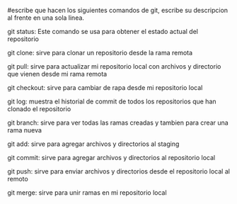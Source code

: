 #escribe que hacen los siguientes comandos de git, escribe su descripcion al frente en una sola linea.

git status: Este comando se usa para obtener el estado actual del repositorio

git clone: sirve para clonar un repositorio desde la rama remota

git pull: sirve para actualizar mi repositorio local con archivos y directorio que vienen desde mi rama remota

git checkout: sirve para cambiar de rapa desde mi repositorio local
 
git log: muestra el historial de commit de todos los repositorios que han clonado el repositorio

git branch: sirve para ver todas las ramas creadas y tambien para crear una rama nueva

git add: sirve para agregar archivos y directorios al staging

git commit: sirve para agregar archivos y directorios al repositorio local

git push: sirve para enviar archivos y directorios desde el repositorio local al remoto

git merge: sirve para unir ramas en mi repositorio local
